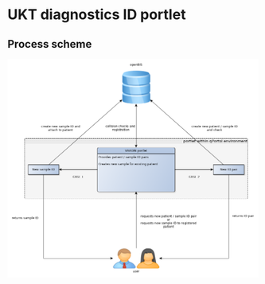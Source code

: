 # UKT diagnostics ID portlet

## Process scheme
<img src="./figs/SOP_QBiC_Pathologie_ID_request.png" alt="Process overview">

